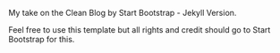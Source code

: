 My take on the Clean Blog by Start Bootstrap - Jekyll Version.

Feel free to use this template but all rights and credit should go to Start Bootstrap for this.
